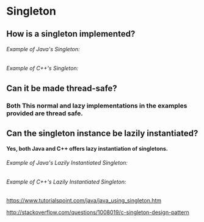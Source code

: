 # Singleton
## How is a singleton implemented?
###### Example of Java's Singleton:

###### Example of C++'s Singleton:


## Can it be made thread-safe?
### Both This normal and lazy implementations in the examples provided are thread safe.


## Can the singleton instance be lazily instantiated?
#### Yes, both Java and C++ offers lazy instantiation of singletons.
###### Example of Java's Lazily Instantiated Singleton:

###### Example of C++'s Lazily Instantiated Singleton:

https://www.tutorialspoint.com/java/java_using_singleton.htm


http://stackoverflow.com/questions/1008019/c-singleton-design-pattern
